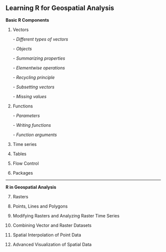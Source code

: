 ## **Learning R for Geospatial Analysis**

**Basic R Components**

 1. Vectors
 
    *- Different types of vectors*
 
    *- Objects*
 
    *- Summarizing properties*
 
    *- Elementwise operations*
 
    *- Recycling principle*
 
    *- Subsetting vectors*
 
    *- Missing values*

 2. Functions
 
    *- Parameters*
    
    *- Writing functions*
 
    *- Function arguments*

 3. Time series

 4. Tables

 5. Flow Control

 6. Packages
 
 ***
 
 **R in Geospatial Analysis**
 
 7. Rasters

 8. Points, Lines and Polygons

 9. Modifying Rasters and Analyzing Raster Time Series

 10. Combining Vector and Raster Datasets

 11. Spatial Interpolation of Point Data

 12. Advanced Visualization of Spatial Data
